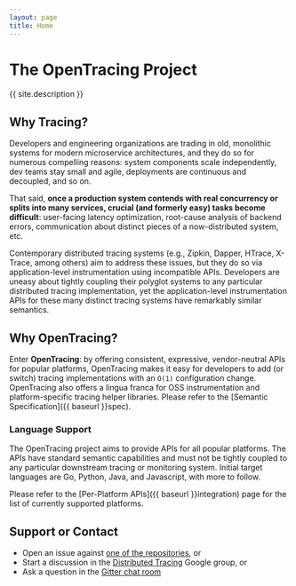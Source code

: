 ```yaml
---
layout: page
title: Home
---
```

# The OpenTracing Project

<p class="lead">{{ site.description }}</p>

## Why Tracing?

Developers and engineering organizations are trading in old, monolithic systems for modern microservice architectures, and they do so for numerous compelling reasons: system components scale independently, dev teams stay small and agile, deployments are continuous and decoupled, and so on.

That said, **once a production system contends with real concurrency or splits into many services, crucial (and formerly easy) tasks become difficult**: user-facing latency optimization, root-cause analysis of backend errors, communication about distinct pieces of a now-distributed system, etc.

Contemporary distributed tracing systems (e.g., Zipkin, Dapper, HTrace, X-Trace, among others) aim to address these issues, but they do so via application-level instrumentation using incompatible APIs. Developers are uneasy about tightly coupling their polyglot systems to any particular distributed tracing implementation, yet the application-level instrumentation APIs for these many distinct tracing systems have remarkably similar semantics.

## Why OpenTracing?

Enter **OpenTracing**: by offering consistent, expressive, vendor-neutral APIs for popular platforms, OpenTracing makes it easy for developers to add (or switch) tracing implementations with an `O(1)` configuration change. OpenTracing also offers a lingua franca for OSS instrumentation and platform-specific tracing helper libraries.  Please refer to the [Semantic Specification]({{ baseurl }}spec).

### Language Support

The OpenTracing project aims to provide APIs for all popular platforms. The APIs have standard semantic capabilities and must not be tightly coupled to any particular downstream tracing or monitoring system. Initial target languages are Go, Python, Java, and Javascript, with more to follow.

Please refer to the [Per-Platform APIs]({{ baseurl }}integration) page for the list of currently supported platforms.

## Support or Contact
* Open an issue against [one of the repositories](https://github.com/opentracing), or
* Start a discussion in the [Distributed Tracing](https://groups.google.com/forum/#!forum/distributed-tracing) Google group, or
* Ask a question in the [Gitter chat room](https://gitter.im/opentracing/public)

